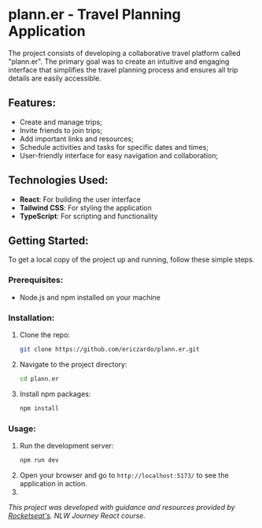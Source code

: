 # plann.er - Travel Planning Application

The project consists of developing a collaborative travel platform called "plann.er". The primary goal was to create an intuitive and engaging interface that simplifies the travel planning process and ensures all trip details are easily accessible.

## Features:
- Create and manage trips;
- Invite friends to join trips;
- Add important links and resources;
- Schedule activities and tasks for specific dates and times;
- User-friendly interface for easy navigation and collaboration;

## Technologies Used:
- **React**: For building the user interface
- **Tailwind CSS**: For styling the application
- **TypeScript**: For scripting and functionality

## Getting Started:
To get a local copy of the project up and running, follow these simple steps.

### Prerequisites:
- Node.js and npm installed on your machine

### Installation:
1. Clone the repo:
    ```sh
    git clone https://github.com/ericzardo/plann.er.git
    ```
2. Navigate to the project directory:
    ```sh
    cd plann.er
    ```
3. Install npm packages:
    ```sh
    npm install
    ```

### Usage:
1. Run the development server:
    ```sh
    npm run dev
    ```
2. Open your browser and go to `http://localhost:5173/` to see the application in action.
3. 

*This project was developed with guidance and resources provided by [Rocketseat's]([https://pages.github.com/](https://app.rocketseat.com.br/?logout=true)). NLW Journey React course.*


